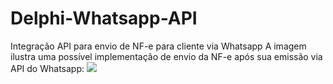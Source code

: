 # Delphi-Whatsapp-API
 Integração API para envio de NF-e para cliente via Whatsapp
A imagem ilustra uma possível implementação de envio da NF-e após sua emissão via API do Whatsapp:
![](https://github-production-user-asset-6210df.s3.amazonaws.com/41014045/269715503-651b4e4b-b726-4495-bfc4-6f8d2549288e.gif)

